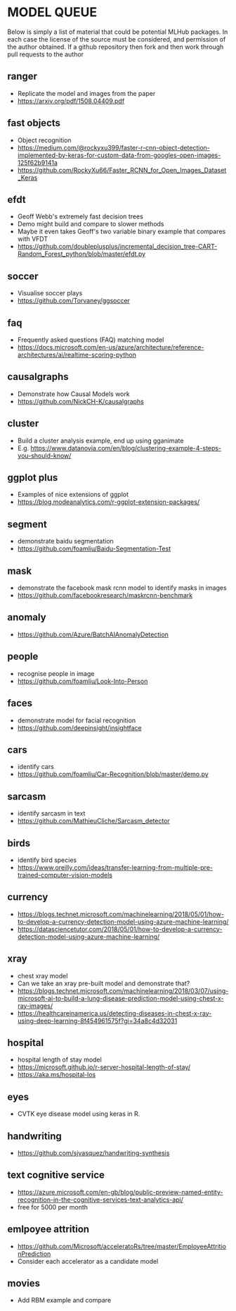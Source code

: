 # MODEL QUEUE

Below is simply a list of material that could be potential MLHub
packages. In each case the license of the source must be considered,
and permission of the author obtained. If a github repository then
fork and then work through pull requests to the author

## ranger
* Replicate the model and images from the paper
* https://arxiv.org/pdf/1508.04409.pdf

## fast objects
* Object recognition
* https://medium.com/@rockyxu399/faster-r-cnn-object-detection-implemented-by-keras-for-custom-data-from-googles-open-images-125f62b9141a
* https://github.com/RockyXu66/Faster_RCNN_for_Open_Images_Dataset_Keras

## efdt
* Geoff Webb's extremely fast decision trees
* Demo might build and compare to slower methods
* Maybe it even takes Geoff's two variable binary example that
  compares with VFDT
* https://github.com/doubleplusplus/incremental_decision_tree-CART-Random_Forest_python/blob/master/efdt.py

## soccer
* Visualise soccer plays
* https://github.com/Torvaney/ggsoccer

## faq
* Frequently asked questions (FAQ) matching model
* https://docs.microsoft.com/en-us/azure/architecture/reference-architectures/ai/realtime-scoring-python

## causalgraphs
* Demonstrate how Causal Models work
* https://github.com/NickCH-K/causalgraphs

## cluster
* Build a cluster analysis example, end up using gganimate
* E.g. https://www.datanovia.com/en/blog/clustering-example-4-steps-you-should-know/

## ggplot plus
* Examples of nice extensions of ggplot
* https://blog.modeanalytics.com/r-ggplot-extension-packages/

## segment
* demonstrate baidu segmentation
* https://github.com/foamliu/Baidu-Segmentation-Test

## mask
* demonstrate the facebook mask rcnn model to identify masks in images
* https://github.com/facebookresearch/maskrcnn-benchmark

## anomaly
* https://github.com/Azure/BatchAIAnomalyDetection

## people
* recognise people in image
* https://github.com/foamliu/Look-Into-Person

## faces
* demonstrate model for facial recognition
* https://github.com/deepinsight/insightface

## cars
* identify cars
* https://github.com/foamliu/Car-Recognition/blob/master/demo.py

## sarcasm
* identify sarcasm in text
* https://github.com/MathieuCliche/Sarcasm_detector

## birds
* identify bird species
* https://www.oreilly.com/ideas/transfer-learning-from-multiple-pre-trained-computer-vision-models
  
## currency
* https://blogs.technet.microsoft.com/machinelearning/2018/05/01/how-to-develop-a-currency-detection-model-using-azure-machine-learning/
* https://datasciencetutor.com/2018/05/01/how-to-develop-a-currency-detection-model-using-azure-machine-learning/
  
## xray
* chest xray model
* Can we take an xray pre-built model and demonstrate that?
* https://blogs.technet.microsoft.com/machinelearning/2018/03/07/using-microsoft-ai-to-build-a-lung-disease-prediction-model-using-chest-x-ray-images/
* https://healthcareinamerica.us/detecting-diseases-in-chest-x-ray-using-deep-learning-8f454961575f?gi=34a8c4d32031

## hospital
* hospital length of stay model
* https://microsoft.github.io/r-server-hospital-length-of-stay/
* https://aka.ms/hospital-los

## eyes
* CVTK eye disease model using keras in R.

## handwriting
* https://github.com/sjvasquez/handwriting-synthesis

## text cognitive service
* https://azure.microsoft.com/en-gb/blog/public-preview-named-entity-recognition-in-the-cognitive-services-text-analytics-api/
* free for 5000 per month

## emlpoyee attrition
* https://github.com/Microsoft/acceleratoRs/tree/master/EmployeeAttritionPrediction
* Consider each accelerator as a candidate model

## movies
* Add RBM example and compare
